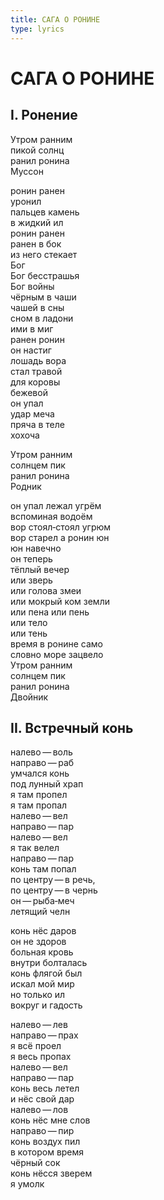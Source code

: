 ```yaml
---
title: САГА О РОНИНЕ
type: lyrics
---
```


<h1>САГА О РОНИНЕ</h1>

<section>

<h2>I. Ронение</h2>

Утром ранним\
пикой солнц\
ранил ронина\
Муссон

ронин ранен\
уронил\
пальцев камень\
в жидкий ил\
ронин ранен\
ранен в бок\
из него стекает\
Бог\
Бог бесстрашья\
Бог войны\
чёрным в чаши\
чашей в сны\
сном в ладони\
ими в миг\
ранен ронин\
он настиг\
лошадь вора\
стал травой\
для коровы\
бежевой\
он упал\
удар меча\
пряча в теле\
хохоча

Утром ранним\
солнцем пик\
ранил ронина\
Родник

он упал лежал угрём\
вспоминая водоём\
вор стоял&#8208;стоял угрюм\
вор старел а ронин юн\
юн навечно\
он теперь\
тёплый вечер\
или зверь\
или голова змеи\
или мокрый ком земли\
или пена или пень\
или тело\
или тень\
время в ронине само\
словно море зацвело\
Утром ранним\
солнцем пик\
ранил ронина\
Двойник

<h2>II. Встречный конь</h2>

налево&thinsp;&mdash;&thinsp;воль\
направо&thinsp;&mdash;&thinsp;раб\
умчался конь\
под лунный храп\
я там пропел\
я там пропал\
налево&thinsp;&mdash;&thinsp;вел\
направо&thinsp;&mdash;&thinsp;пар\
налево&thinsp;&mdash;&thinsp;вел\
я так велел\
направо&thinsp;&mdash;&thinsp;пар\
конь там попал\
по центру&thinsp;&mdash;&thinsp;в речь,\
по центру&thinsp;&mdash;&thinsp;в чернь\
он&thinsp;&mdash;&thinsp;рыба&#8208;меч\
летящий челн

конь нёс даров\
он не здоров\
больная кровь\
внутри болталась\
конь флягой был\
искал мой мир\
но только ил\
вокруг и гадость

налево&thinsp;&mdash;&thinsp;лев\
направо&thinsp;&mdash;&thinsp;прах\
я всё проел\
я весь пропах\
налево&thinsp;&mdash;&thinsp;вел\
направо&thinsp;&mdash;&thinsp;пар\
конь весь летел\
и нёс свой дар\
налево&thinsp;&mdash;&thinsp;лов\
конь нёс мне слов\
направо&thinsp;&mdash;&thinsp;пир\
конь воздух пил\
в котором время\
чёрный сок\
конь нёсся зверем\
я умолк

</section>
